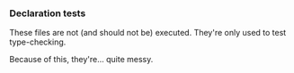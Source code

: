 ### Declaration tests
These files are not (and should not be) executed.
They're only used to test type-checking.

Because of this, they're... quite messy.